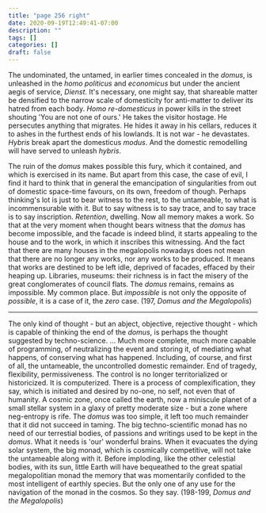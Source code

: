 ```yaml
---
title: "page 256 right"
date: 2020-09-19T12:49:41-07:00
description: ""
tags: []
categories: []
draft: false
---
```


The undominated, the untamed, in earlier times concealed in the *domus*, is unleashed in the *homo politicus* and *economicus* but under the ancient aegis of service, *Dienst*. It's necessary, one might say, that shareable matter be densified to the narrow scale of domesticity for anti-matter to deliver its hatred from each body. *Homo re-domesticus* in power kills in the street shouting 'You are not one of ours.' He takes the visitor hostage. He persecutes anything that migrates. He hides it away in his cellars, reduces it to ashes in the furthest ends of his lowlands. It is not war - he devastates. *Hybris* break apart the domesticus *modus*. And the domestic remodelling will have served to unleash *hybris*. 


The ruin of the *domus* makes possible this fury, which it contained, and which is exercised in its name. But apart from this case, the case of evil, I find it hard to think that in general the emancipation of singularities from out of domestic space-time favours, on its own, freedom of though. Perhaps thinking's lot is just to bear witness to the rest, to the untameable, to what is incommensurable with it. But to say witness is to say trace, and to say trace is to say inscription. *Retention*, dwelling. Now all memory makes a work. So that at the very moment when thought bears witness that the *domus* has become impossible, and the facade is indeed blind, it starts appealing to the house and to the work, in which it inscribes this witnessing. And the fact that there are many houses in the megalopolis nowadays does not mean that there are no longer any works, nor any works to be produced. It means that works are destined to be left idle, deprived of facades, effaced by their heaping up. Libraries, museums: their richness is in fact the misery of the great conglomerates of council flats. The *domus* remains, remains as impossible. My common place. But *impossible* is not only the opposite of *possible*, it is a case of it, the *zero* case. (197, *Domus and the Megalopolis*)

***

The only kind of thought - but an abject, objective, rejective thought - which is capable of thinking the end of the *domus*, is perhaps the thought suggested by techno-science. ... Much more complete, much more capable of programming, of neutralizing the event and storing it, of mediating what happens, of conserving what has happened. Including, of course, and first of all, the untameable, the uncontrolled domestic remainder. End of tragedy, flexibility, permissiveness. The control is no longer territorialized or historicized. It is computerized. There is a process of complexification, they say, which is initiated and desired by no-one, no self, not even that of humanity. A cosmic zone, once called the earth, now a miniscule planet of a small stellar system in a glaxy of pretty moderate size - but a zone where neg-entropy is rife. The *domus* was too simple, it left too much remainder that it did not succeed in taming. The big techno-scientific monad has no need of our terrestial bodies, of passions and writings used to be kept in the *domus*. What it needs is 'our' wonderful brains. When it evacuates the dying solar system, the big monad, which is cosmically competitive, will not take the untameable along with it. Before imploding, like the other celestial bodies, with its sun, little Earth will have bequeathed to the great spatial megalopolitian monad the memory that was momentarily confided to the most intelligent of earthly species. But the only one of any use for the navigation of the monad in the cosmos. So they say. (198-199, *Domus and the Megalopolis*)
